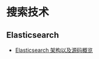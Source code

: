 # 搜索技术

## Elasticsearch

* [Elasticsearch 架构以及源码概览](http://jolestar.com/elasticsearch-architecture/)
